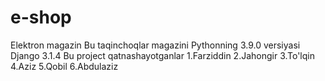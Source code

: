 # e-shop
Elektron magazin
Bu taqinchoqlar magazini
Pythonning 3.9.0 versiyasi
Django 3.1.4
Bu project qatnashayotganlar
1.Farziddin 
2.Jahongir
3.To'lqin
4.Aziz
5.Qobil
6.Abdulaziz